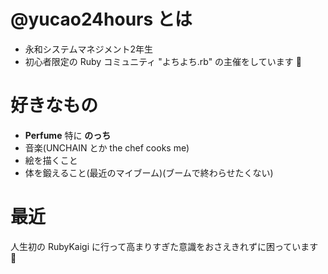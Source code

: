 # @yucao24hours とは
* 永和システムマネジメント2年生
* 初心者限定の Ruby コミュニティ "よちよち.rb" の主催をしています :baby_chick:

# 好きなもの
* **Perfume** 特に **のっち**
* 音楽(UNCHAIN とか the chef cooks me)
* 絵を描くこと
* 体を鍛えること(最近のマイブーム)(ブームで終わらせたくない)

# 最近
人生初の RubyKaigi に行って高まりすぎた意識をおさえきれずに困っています :see_no_evil:
